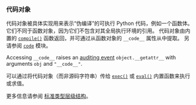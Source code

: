 ### 代码对象

代码对象被具体实现用来表示“伪编译”的可执行 Python 代码，例如一个函数体。 它们不同于函数对象，因为它们不包含对其全局执行环境的引用。 代码对象由内置的 [`compile()`](https://www.bookstack.cn/read/python-3.10.0-zh/343ac5efc1fa2896.md#compile) 函数返回，并可通过从函数对象的 `__code__` 属性从中提取。 另请参阅 [`code`](https://www.bookstack.cn/read/python-3.10.0-zh/4d91a488593c979c.md#module-code) 模块。

Accessing `__code__` raises an [auditing event](https://www.bookstack.cn/read/python-3.10.0-zh/bea00e6431e98893.md#auditing) `object.__getattr__` with arguments `obj` and `"__code__"`.

可以通过将代码对象（而非源码字符串）传给 [`exec()`](https://www.bookstack.cn/read/python-3.10.0-zh/343ac5efc1fa2896.md#exec) 或 [`eval()`](https://www.bookstack.cn/read/python-3.10.0-zh/343ac5efc1fa2896.md#eval) 内置函数来执行或求值。

更多信息请参阅 [标准类型层级结构](https://www.bookstack.cn/read/python-3.10.0-zh/0f878f8da7da8dd7.md#types)。